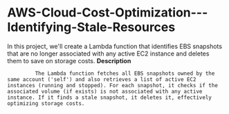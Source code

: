 # AWS-Cloud-Cost-Optimization---Identifying-Stale-Resources
In this project, we'll create a Lambda function that identifies EBS snapshots that are no longer associated with any active EC2 instance and deletes them to save on storage costs.
**Description**


             The Lambda function fetches all EBS snapshots owned by the same account ('self') and also retrieves a list of active EC2 instances (running and stopped). For each snapshot, it checks if the associated volume (if exists) is not associated with any active instance. If it finds a stale snapshot, it deletes it, effectively optimizing storage costs.
